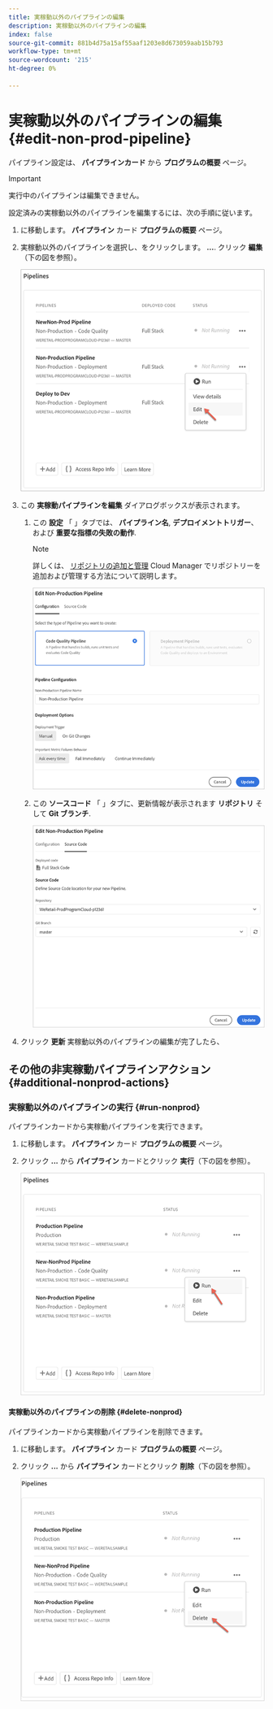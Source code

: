 ```yaml
---
title: 実稼動以外のパイプラインの編集
description: 実稼動以外のパイプラインの編集
index: false
source-git-commit: 881b4d75a15af55aaf1203e8d673059aab15b793
workflow-type: tm+mt
source-wordcount: '215'
ht-degree: 0%

---
```



# 実稼動以外のパイプラインの編集 {#edit-non-prod-pipeline}

パイプライン設定は、 **パイプラインカード** から **プログラムの概要** ページ。

>[!IMPORTANT]
>実行中のパイプラインは編集できません。

設定済みの実稼動以外のパイプラインを編集するには、次の手順に従います。

1. に移動します。 **パイプライン** カード **プログラムの概要** ページ。

1. 実稼動以外のパイプラインを選択し、をクリックします。 **...**. クリック **編集**（下の図を参照）。

   ![](/help/implementing/cloud-manager/assets/configure-pipeline/nonprod-pipeline-edit1.png)

1. この **実稼動パイプラインを編集** ダイアログボックスが表示されます。

   1. この **設定** 「 」タブでは、 **パイプライン名**, **デプロイメントトリガー**、および **重要な指標の失敗の動作**.

      >[!NOTE]
      >詳しくは、 [リポジトリの追加と管理](/help/implementing/cloud-manager/managing-code/cloud-manager-repositories.md) Cloud Manager でリポジトリーを追加および管理する方法について説明します。

      ![](/help/implementing/cloud-manager/assets/configure-pipeline/nonprod-pipeline-edit2.png)


   1. この **ソースコード** 「 」タブに、更新情報が表示されます **リポジトリ** そして **Git ブランチ**.

      ![](/help/implementing/cloud-manager/assets/configure-pipeline/nonprod-pipeline-edit3.png)

1. クリック **更新** 実稼動以外のパイプラインの編集が完了したら、

## その他の非実稼動パイプラインアクション {#additional-nonprod-actions}

### 実稼動以外のパイプラインの実行 {#run-nonprod}

パイプラインカードから実稼動パイプラインを実行できます。

1. に移動します。 **パイプライン** カード **プログラムの概要** ページ。

1. クリック **...** から **パイプライン** カードとクリック **実行**（下の図を参照）。

   ![](/help/implementing/cloud-manager/assets/configure-pipeline/nonprod-run1.png)

#### 実稼動以外のパイプラインの削除 {#delete-nonprod}

パイプラインカードから実稼動パイプラインを削除できます。

1. に移動します。 **パイプライン** カード **プログラムの概要** ページ。

1. クリック **...** から **パイプライン** カードとクリック **削除**（下の図を参照）。

   ![](/help/implementing/cloud-manager/assets/configure-pipeline/nonprod-delete.png)
